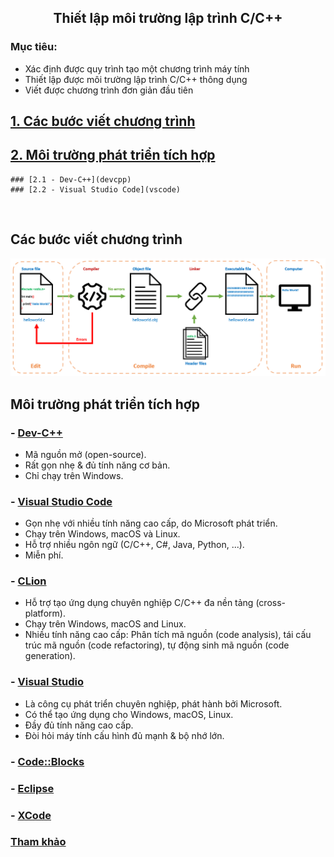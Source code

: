 <h2 align="center"> 
Thiết lập môi trường lập trình C/C++
</h2>

### Mục tiêu:
- Xác định được quy trình tạo một chương trình máy tính
- Thiết lập được môi trường lập trình C/C++ thông dụng
- Viết được chương trình đơn giản đầu tiên

## [1. Các bước viết chương trình](#programmingsteps)
## [2. Môi trường phát triển tích hợp](#ides)
    ### [2.1 - Dev-C++](devcpp)
    ### [2.2 - Visual Studio Code](vscode)
<br>

## Các bước viết chương trình <a name="programmingsteps"/>
<img src="figs/c-programming-pipeline.PNG"/>

## Môi trường phát triển tích hợp<a name="ides"/>
### - [Dev-C++](devcpp)
- Mã nguồn mở (open-source).
- Rất gọn nhẹ & đủ tính năng cơ bản. 
- Chỉ chạy trên Windows.

### - [Visual Studio Code](vscode)
- Gọn nhẹ với nhiều tính năng cao cấp, do Microsoft phát triển.
- Chạy trên Windows, macOS và Linux.
- Hỗ trợ nhiều ngôn ngữ (C/C++, C#, Java, Python, ...).
- Miễn phí.

### - [CLion](https://www.jetbrains.com/clion/)
- Hỗ trợ tạo ứng dụng chuyên nghiệp C/C++ đa nền tảng (cross-platform).
- Chạy trên Windows, macOS and Linux.
- Nhiều tính năng cao cấp: Phân tích mã nguồn (code analysis), tái cấu trúc mã nguồn (code refactoring), tự động sinh mã nguồn (code generation).

### - [Visual Studio](https://visualstudio.microsoft.com/)
- Là công cụ phát triển chuyên nghiệp, phát hành bởi Microsoft.
- Có thể tạo ứng dụng cho Windows, macOS, Linux.
- Đầy đủ tính năng cao cấp.
- Đòi hỏi máy tính cấu hình đủ mạnh & bộ nhớ lớn.

### - [Code::Blocks](https://www.codeblocks.org/)
### - [Eclipse](https://www.eclipse.org/)
### - [XCode](https://developer.apple.com/xcode/)

### [Tham khảo](References.md)
